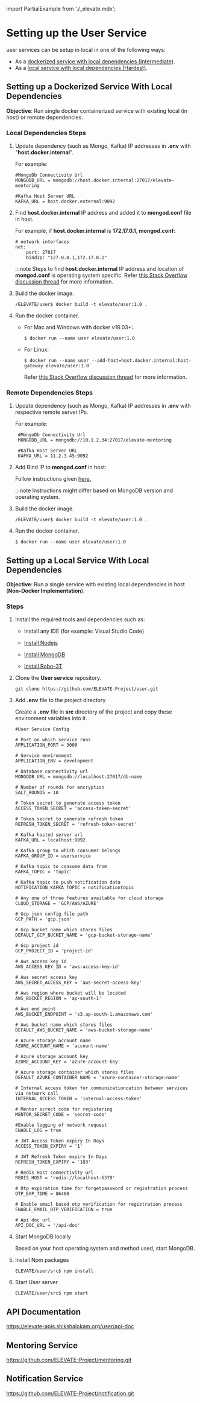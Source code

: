 import PartialExample from './_elevate.mdx';

# Setting up the User Service

<PartialExample elevate /> user services can be setup in local in one of the following ways:

- As a [dockerized service with local dependencies (Intermediate)](#sectiona).
- As a [local service with local dependencies (Hardest)](#sectionb).

<a name="sectiona"> </a>

## Setting up a Dockerized Service With Local Dependencies

**Objective**: Run single docker containerized service with existing local (in host) or remote dependencies.

### Local Dependencies Steps

1. Update dependency (such as Mongo, Kafka) IP addresses in **.env** with "**host.docker.internal**".

    For example:

    ```
    #MongoDb Connectivity Url
    MONGODB_URL = mongodb://host.docker.internal:27017/elevate-mentoring

    #Kafka Host Server URL
    KAFKA_URL = host.docker.external:9092
    ```

2. Find **host.docker.internal** IP address and added it to **mongod.conf** file in host.

    For example, if **host.docker.internal** is **172.17.0.1**,
     **mongod.conf:**

    ```
    # network interfaces
    net:
        port: 27017
        bindIp: "127.0.0.1,172.17.0.1"
    ```
    :::note
    Steps to find **host.docker.internal** IP address and location of **mongod.conf** is operating system specific. Refer [this Stack Overflow discussion thread](https://stackoverflow.com/questions/22944631/how-to-get-the-ip-address-of-the-docker-host-from-inside-a-docker-container) for more information.

3. Build the docker image.
    ```
    /ELEVATE/user$ docker build -t elevate/user:1.0 .
    ```
4. Run the docker container.

    - For Mac and Windows with docker v18.03+:

        ```
        $ docker run --name user elevate/user:1.0
        ```

    - For Linux:
        ```
        $ docker run --name user --add-host=host.docker.internal:host-gateway elevate/user:1.0`
        ```
        Refer [this Stack Overflow discussion thread](https://stackoverflow.com/a/24326540) for more information.

### Remote Dependencies Steps

1. Update dependency (such as Mongo, Kafka) IP addresses in **.env** with respective remote server IPs.

    For example:

    ```
     #MongoDb Connectivity Url
     MONGODB_URL = mongodb://10.1.2.34:27017/elevate-mentoring

     #Kafka Host Server URL
     KAFKA_URL = 11.2.3.45:9092
    ```

2. Add Bind IP to **mongod.conf** in host:

    Follow instructions given [here.](https://www.digitalocean.com/community/tutorials/how-to-configure-remote-access-for-mongodb-on-ubuntu-20-04)

    :::note
    Instructions might differ based on MongoDB version and operating system.

3. Build the docker image.
    ```
    /ELEVATE/user$ docker build -t elevate/user:1.0 .
    ```
4. Run the docker container.

    ```
    $ docker run --name user elevate/user:1.0
    ```

<a name="sectionb"> </a>

## Setting up a Local Service With Local Dependencies

**Objective**: Run a single service with existing local dependencies in host (**Non-Docker Implementation**).

### Steps

1. Install the required tools and dependencies such as:

    - Install any IDE (for example: Visual Studio Code)

    - [Install Nodejs](https://nodejs.org/en/download/)

    - [Install MongoDB](https://docs.mongodb.com/manual/installation/)

    - [Install Robo-3T](https://robomongo.org/)

2. Clone the **User service** repository.

    ```
    git clone https://github.com/ELEVATE-Project/user.git
    ```

3. Add **.env** file to the project directory

    Create a **.env** file in **src** directory of the project and copy these environment variables into it.

    ```
    #User Service Config

    # Port on which service runs
    APPLICATION_PORT = 3000

    # Service environment
    APPLICATION_ENV = development

    # Database connectivity url
    MONGODB_URL = mongodb://localhost:27017/db-name

    # Number of rounds for encryption
    SALT_ROUNDS = 10

    # Token secret to generate access token
    ACCESS_TOKEN_SECRET = 'access-token-secret'

    # Token secret to generate refresh token
    REFRESH_TOKEN_SECRET = 'refresh-token-secret'

    # Kafka hosted server url
    KAFKA_URL = localhost:9092

    # Kafka group to which consumer belongs
    KAFKA_GROUP_ID = userservice

    # Kafka topic to consume data from
    KAFKA_TOPIC = 'topic'

    # Kafka topic to push notification data
    NOTIFICATION_KAFKA_TOPIC = notificationtopic

    # Any one of three features available for cloud storage
    CLOUD_STORAGE = 'GCP/AWS/AZURE'

    # Gcp json config file path
    GCP_PATH = 'gcp.json'

    # Gcp bucket name which stores files
    DEFAULT_GCP_BUCKET_NAME = 'gcp-bucket-storage-name'

    # Gcp project id
    GCP_PROJECT_ID = 'project-id'

    # Aws access key id
    AWS_ACCESS_KEY_ID = 'aws-access-key-id'

    # Aws secret access key
    AWS_SECRET_ACCESS_KEY = 'aws-secret-access-key'

    # Aws region where bucket will be located
    AWS_BUCKET_REGION = 'ap-south-1'

    # Aws end point
    AWS_BUCKET_ENDPOINT = 's3.ap-south-1.amazonaws.com'

    # Aws bucket name which stores files
    DEFAULT_AWS_BUCKET_NAME = 'aws-bucket-storage-name'

    # Azure storage account name
    AZURE_ACCOUNT_NAME = 'account-name'

    # Azure storage account key
    AZURE_ACCOUNT_KEY = 'azure-account-key'

    # Azure storage container which stores files
    DEFAULT_AZURE_CONTAINER_NAME = 'azure-container-storage-name'

    # Internal access token for communicationcation between services via network call
    INTERNAL_ACCESS_TOKEN = 'internal-access-token'

    # Mentor screct code for registering
    MENTOR_SECRET_CODE = 'secret-code'

    #Enable logging of network request
    ENABLE_LOG = true

    # JWT Access Token expiry In Days
    ACCESS_TOKEN_EXPIRY = '1'

    # JWT Refresh Token expiry In Days
    REFRESH_TOKEN_EXPIRY = '183'

    # Redis Host connectivity url
    REDIS_HOST = 'redis://localhost:6379'

    # Otp expiration time for forgetpassword or registration process
    OTP_EXP_TIME = 86400

    # Enable email based otp verification for registration process
    ENABLE_EMAIL_OTP_VERIFICATION = true

    # Api doc url
    API_DOC_URL = '/api-doc'
    ```

4. Start MongoDB locally

    Based on your host operating system and method used, start MongoDB.

5. Install Npm packages

    ```
    ELEVATE/user/src$ npm install
    ```

6. Start User server

    ```
    ELEVATE/user/src$ npm start
    ```

## API Documentation 

https://elevate-apis.shikshalokam.org/user/api-doc

## Mentoring Service

https://github.com/ELEVATE-Project/mentoring.git

## Notification Service

https://github.com/ELEVATE-Project/notification.git